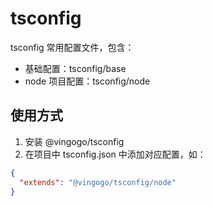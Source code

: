 # tsconfig

tsconfig 常用配置文件，包含：

- 基础配置：tsconfig/base
- node 项目配置：tsconfig/node

## 使用方式

1. 安装 @vingogo/tsconfig
2. 在项目中 tsconfig.json 中添加对应配置，如：

```json
{
  "extends": "@vingogo/tsconfig/node"
}
```
